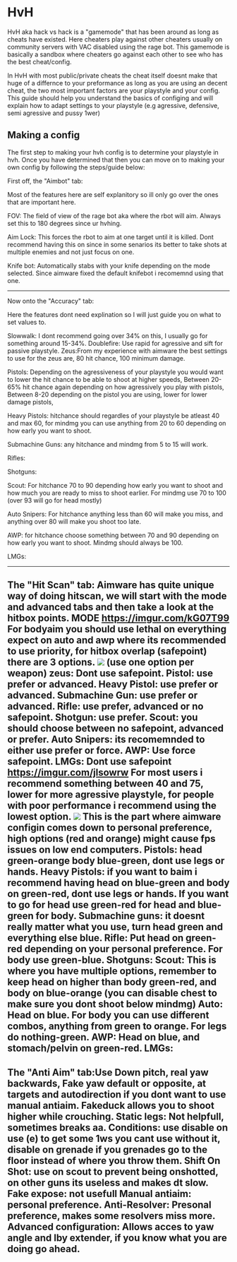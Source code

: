 # HvH

HvH aka hack vs hack is a "gamemode" that has been around as long as cheats have existed. Here cheaters play against other cheaters usually on community servers with VAC disabled using the rage bot. This gamemode is basically a sandbox where cheaters go against each other to see who has the best cheat/config.

In HvH with most public/private cheats the cheat itself doesnt make that huge of a differnce to your preformance as long as you are using an decent cheat, the two most important factors are your playstyle and your config. This guide should help you understand the basics of configing and will explain how to adapt settings to your playstyle (e.g agressive, defensive, semi agressive and pussy 1wer)

## Making a config

The first step to making your hvh config is to determine your playstyle in hvh. Once you have determined that then you can move on to making your own config by following the steps/guide below:

First off, the "Aimbot" tab:

Most of the features here are self explanitory so ill only go over the ones that are important here.

FOV: The field of view of the rage bot aka where the rbot will aim.
Always set this to 180 degrees since ur hvhing.

Aim Lock: This forces the rbot to aim at one target until it is killed.
Dont recommend having this on since in some senarios its better to take shots at multiple enemies and not just focus on one.

Knife bot: Automatically stabs with your knife depending on the mode selected. Since aimware fixed the default knifebot i recomemnd using that one.


---------------------------------------------------------------------------------------------------------------------------------------------------------------------------------

Now onto the "Accuracy" tab:

Here the features dont need explination so I will just guide you on what to set values to.

Slowwalk:
I dont recommend going over 34% on this, I usually go for something around 15-34%.
Doublefire: Use rapid for agressive and sift for passive playstyle.
Zeus:From my experience with aimware the best settings to use for the zeus are, 80 hit chance,
100 minimum damage.

Pistols:
Depending on the agressiveness of your playstyle you would want to lower the hit chance to be able to shoot at higher speeds,
Between 20-65% hit chance again depending on how agressively you play with pistols,
Between 8-20 depending on the pistol you are using, lower for lower damage pistols,


Heavy Pistols: hitchance should regardles of your playstyle be atleast 40 and max 60, for mindmg you can use anything from 20 to 60 depending on how early you want to shoot.
 
Submachine Guns: any hitchance and mindmg  from 5 to 15 will work.

Rifles: 

Shotguns: 

Scout: For hitchance 70 to 90 depending how early you want to shoot and how much you are ready to miss to shoot earlier. For mindmg use 70 to 100 (over 93 will go for head mostly) 

Auto Snipers: For hitchance anything less than 60 will make you miss, and anything over 80 will make you shoot too late.

AWP: for hitchance choose something between 70 and 90 depending on how early you want to shoot. Mindmg should always be 100.

LMGs:

---------------------------------------------------------------------------------------------------------------------------------------------------------------------------------

The "Hit Scan" tab: Aimware has quite unique way of doing hitscan, we will start with the mode and advanced tabs and then take a look at the hitbox points.
MODE
https://imgur.com/kG07T99
For bodyaim you should use lethal on everything expect on auto and awp where its recommended to use priority, for hitbox overlap (safepoint) there are 3 options.
![](https://imgur.com/U8SdqWP)
(use one option per weapon)
zeus: Dont use safepoint.
Pistol: use prefer or advanced.
Heavy Pistol: use prefer or advanced.
Submachine Gun: use prefer or advanced.
Rifle: use prefer, advanced or no safepoint.
Shotgun: use prefer.
Scout: you should choose between no safepoint, advanced or prefer.
Auto Snipers: its recomemnded to either use prefer or force.
AWP: Use force safepoint.
LMGs: Dont use safepoint
https://imgur.com/jlsowrw
For most users i recommend something between 40 and 75, lower for more agressive playstyle, for people with poor performance i recommend using the lowest option.
![](https://imgur.com/zZIboDs)
This is the part where aimware configin comes down to personal preference, high options (red and orange) might cause fps issues on low end computers.
Pistols: head green-orange body blue-green, dont use legs or hands.
Heavy Pistols: if you want to baim i recommend having head on blue-green and body on green-red, dont use legs or hands. If you want to go for head use green-red  for head and blue-green for body.
Submachine guns: it doesnt really matter what you use, turn head green and everything else blue.
Rifle: Put head on green-red depending on your personal preference. For body use green-blue.
Shotguns:
Scout: This is where you have multiple options, remember to keep head on higher than body green-red,  and body on blue-orange (you can disable chest to make sure you dont shoot below mindmg)
Auto: Head on blue. For body you can use different combos, anything from green to orange. For legs do nothing-green.
AWP: Head on blue, and stomach/pelvin on green-red.
LMGs:
-------------------------------------------------------------------------------------------------------------------------------------------------------------------------------

The "Anti Aim" tab:Use Down pitch, real yaw backwards, Fake yaw default or opposite, at targets and autodirection if you dont want to use manual antiaim. Fakeduck allows you to shoot higher while crouching.
Static legs: Not helpfull, sometimes breaks aa.
Conditions: use disable on use (e) to get some 1ws you cant use without it, disable on grenade if you grenades go to the floor instead of where you throw them.
Shift On Shot: use on scout to prevent being onshotted, on other guns its useless and makes dt slow.
Fake expose: not usefull
Manual antiaim: personal preference.
Anti-Resolver: Presonal preference, makes some resolvers miss more.
Advanced configuration: Allows acces to yaw angle and lby extender, if you know what you are doing go ahead.
---------------------------------------------------------------------------------------------------------------------------------------------------------------------------------
